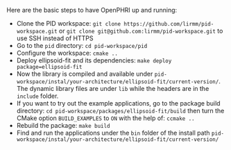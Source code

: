 Here are the basic steps to have OpenPHRI up and running:
 * Clone the PID workspace: `git clone https://github.com/lirmm/pid-workspace.git` or `git clone git@github.com:lirmm/pid-workspace.git` to use SSH instead of HTTPS
 * Go to the `pid` directory: `cd pid-workspace/pid`
 * Configure the workspace: `cmake ..`
 * Deploy ellipsoid-fit and its dependencies: `make deploy package=ellipsoid-fit`
 * Now the library is compiled and available under `pid-workspace/instal/your-architecture/ellipsoid-fit/current-version/`. The dynamic library files are under `lib` while the headers are in the `include` folder.
 * If you want to try out the example applications, go to the package build directory: `cd pid-workspace/packages/ellipsoid-fit/build` then turn the CMake option `BUILD_EXAMPLES` to `ON` with the help of: `ccmake ..`
 * Rebuild the package: `make build`
 * Find and run the applications under the `bin` folder of the install path `pid-workspace/instal/your-architecture/ellipsoid-fit/current-version/`
